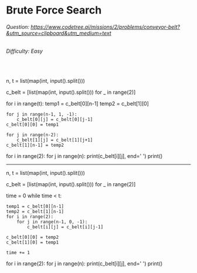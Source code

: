 # Brute Force Search
###### Question: https://www.codetree.ai/missions/2/problems/conveyor-belt?&utm_source=clipboard&utm_medium=text
###### Difficulty: Easy
<br/>



n, t = list(map(int, input().split()))

c_belt = [list(map(int, input().split())) for _ in range(2)]

for i in range(t):
    temp1 = c_belt[0][n-1]
    temp2 = c_belt[1][0]

    for j in range(n-1, 1, -1):
        c_belt[0][j] = c_belt[0][j-1]
    c_belt[0][0] = temp1

    for j in range(n-2):
        c_belt[1][j] = c_belt[1][j+1]
    c_belt[1][n-1] = temp2

for i in range(2):
    for j in range(n):
        print(c_belt[i][j], end=' ')
    print()





-----------------------------------
n, t = list(map(int, input().split()))

c_belt = [list(map(int, input().split())) for _ in range(2)]

time = 0
while time < t:
    
    temp1 = c_belt[0][n-1]
    temp2 = c_belt[1][n-1]
    for i in range(2):
        for j in range(n-1, 0, -1):
            c_belt[i][j] = c_belt[i][j-1]
        
    c_belt[0][0] = temp2
    c_belt[1][0] = temp1

    time += 1

for i in range(2):
    for j in range(n):
        print(c_belt[i][j], end=' ')
    print()
